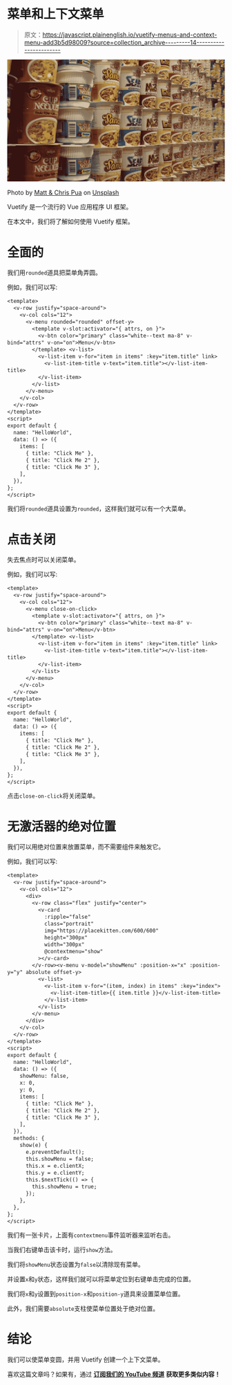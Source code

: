 # 菜单和上下文菜单

> 原文：<https://javascript.plainenglish.io/vuetify-menus-and-context-menu-add3b5d98009?source=collection_archive---------14----------------------->

![](img/c142111d04c0d81a0730a1266cc172b2.png)

Photo by [Matt & Chris Pua](https://unsplash.com/@yo_puaaa?utm_source=medium&utm_medium=referral) on [Unsplash](https://unsplash.com?utm_source=medium&utm_medium=referral)

Vuetify 是一个流行的 Vue 应用程序 UI 框架。

在本文中，我们将了解如何使用 Vuetify 框架。

# 全面的

我们用`rounded`道具把菜单角弄圆。

例如，我们可以写:

```
<template>
  <v-row justify="space-around">
    <v-col cols="12">
      <v-menu rounded="rounded" offset-y>
        <template v-slot:activator="{ attrs, on }">
          <v-btn color="primary" class="white--text ma-8" v-bind="attrs" v-on="on">Menu</v-btn>
        </template> <v-list>
          <v-list-item v-for="item in items" :key="item.title" link>
            <v-list-item-title v-text="item.title"></v-list-item-title>
          </v-list-item>
        </v-list>
      </v-menu>
    </v-col>
  </v-row>
</template>
<script>
export default {
  name: "HelloWorld",
  data: () => ({
    items: [
      { title: "Click Me" },
      { title: "Click Me 2" },
      { title: "Click Me 3" },
    ],
  }),
};
</script>
```

我们将`rounded`道具设置为`rounded`，这样我们就可以有一个大菜单。

# 点击关闭

失去焦点时可以关闭菜单。

例如，我们可以写:

```
<template>
  <v-row justify="space-around">
    <v-col cols="12">
      <v-menu close-on-click>
        <template v-slot:activator="{ attrs, on }">
          <v-btn color="primary" class="white--text ma-8" v-bind="attrs" v-on="on">Menu</v-btn>
        </template> <v-list>
          <v-list-item v-for="item in items" :key="item.title" link>
            <v-list-item-title v-text="item.title"></v-list-item-title>
          </v-list-item>
        </v-list>
      </v-menu>
    </v-col>
  </v-row>
</template>
<script>
export default {
  name: "HelloWorld",
  data: () => ({
    items: [
      { title: "Click Me" },
      { title: "Click Me 2" },
      { title: "Click Me 3" },
    ],
  }),
};
</script>
```

点击`close-on-click`将关闭菜单。

# 无激活器的绝对位置

我们可以用绝对位置来放置菜单，而不需要组件来触发它。

例如，我们可以写:

```
<template>
  <v-row justify="space-around">
    <v-col cols="12">
      <div>
        <v-row class="flex" justify="center">
          <v-card
            :ripple="false"
            class="portrait"
            img="https://placekitten.com/600/600"
            height="300px"
            width="300px"
            @contextmenu="show"
          ></v-card>
        </v-row><v-menu v-model="showMenu" :position-x="x" :position-y="y" absolute offset-y>
          <v-list>
            <v-list-item v-for="(item, index) in items" :key="index">
              <v-list-item-title>{{ item.title }}</v-list-item-title>
            </v-list-item>
          </v-list>
        </v-menu>
      </div>
    </v-col>
  </v-row>
</template>
<script>
export default {
  name: "HelloWorld",
  data: () => ({
    showMenu: false,
    x: 0,
    y: 0,
    items: [
      { title: "Click Me" },
      { title: "Click Me 2" },
      { title: "Click Me 3" },
    ],
  }),
  methods: {
    show(e) {
      e.preventDefault();
      this.showMenu = false;
      this.x = e.clientX;
      this.y = e.clientY;
      this.$nextTick(() => {
        this.showMenu = true;
      });
    },
  },
};
</script>
```

我们有一张卡片，上面有`contextmenu`事件监听器来监听右击。

当我们右键单击该卡时，运行`show`方法。

我们将`showMenu`状态设置为`false`以清除现有菜单。

并设置`x`和`y`状态，这样我们就可以将菜单定位到右键单击完成的位置。

我们将`x`和`y`设置到`position-x`和`position-y`道具来设置菜单位置。

此外，我们需要`absolute`支柱使菜单位置处于绝对位置。

# 结论

我们可以使菜单变圆，并用 Vuetify 创建一个上下文菜单。

喜欢这篇文章吗？如果有，通过 [**订阅我们的 YouTube 频道**](https://www.youtube.com/channel/UCtipWUghju290NWcn8jhyAw?sub_confirmation=true) **获取更多类似内容！**